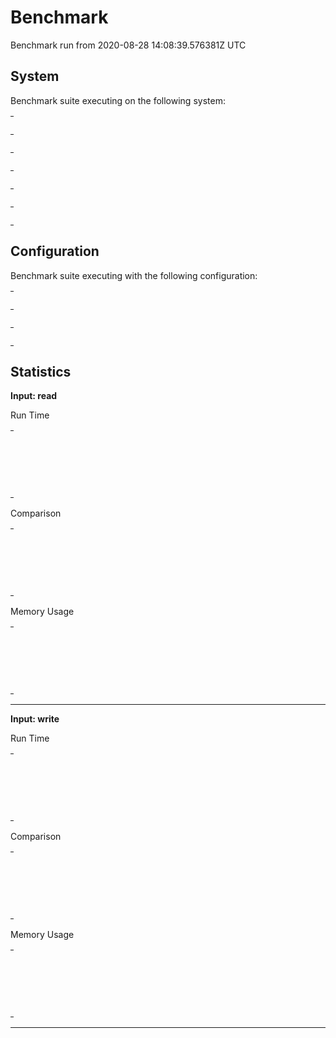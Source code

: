 # Benchmark

Benchmark run from 2020-08-28 14:08:39.576381Z UTC

## System

Benchmark suite executing on the following system:

<table style="width: 1%">
  <tr>
    <th style="width: 1%; white-space: nowrap">Operating System</th>
    <td>Linux</td>
  </tr><tr>
    <th style="white-space: nowrap">CPU Information</th>
    <td style="white-space: nowrap">Intel(R) Core(TM) i7-8565U CPU @ 1.80GHz</td>
  </tr><tr>
    <th style="white-space: nowrap">Number of Available Cores</th>
    <td style="white-space: nowrap">8</td>
  </tr><tr>
    <th style="white-space: nowrap">Available Memory</th>
    <td style="white-space: nowrap">31.31 GB</td>
  </tr><tr>
    <th style="white-space: nowrap">Elixir Version</th>
    <td style="white-space: nowrap">1.10.4</td>
  </tr><tr>
    <th style="white-space: nowrap">Erlang Version</th>
    <td style="white-space: nowrap">22.3</td>
  </tr>
</table>

## Configuration

Benchmark suite executing with the following configuration:

<table style="width: 1%">
  <tr>
    <th style="width: 1%">:time</th>
    <td style="white-space: nowrap">30 s</td>
  </tr><tr>
    <th>:parallel</th>
    <td style="white-space: nowrap">1</td>
  </tr><tr>
    <th>:warmup</th>
    <td style="white-space: nowrap">2 s</td>
  </tr>
</table>

## Statistics


__Input: read__

Run Time
<table style="width: 1%">
  <tr>
    <th>Name</th>
    <th style="text-align: right">IPS</th>
    <th style="text-align: right">Average</th>
    <th style="text-align: right">Devitation</th>
    <th style="text-align: right">Median</th>
    <th style="text-align: right">99th&nbsp;%</th>
  </tr>
  <tr>
    <td style="white-space: nowrap">ditto</td>
    <td style="white-space: nowrap; text-align: right">6.41 K</td>
    <td style="white-space: nowrap; text-align: right">156.11 μs</td>
    <td style="white-space: nowrap; text-align: right">±17.53%</td>
    <td style="white-space: nowrap; text-align: right">155.51 μs</td>
    <td style="white-space: nowrap; text-align: right">216.96 μs</td>
  </tr>
  <tr>
    <td style="white-space: nowrap">memoize</td>
    <td style="white-space: nowrap; text-align: right">5.74 K</td>
    <td style="white-space: nowrap; text-align: right">174.10 μs</td>
    <td style="white-space: nowrap; text-align: right">±14.57%</td>
    <td style="white-space: nowrap; text-align: right">173.56 μs</td>
    <td style="white-space: nowrap; text-align: right">241.08 μs</td>
  </tr>
  <tr>
    <td style="white-space: nowrap">cachex</td>
    <td style="white-space: nowrap; text-align: right">1.29 K</td>
    <td style="white-space: nowrap; text-align: right">774.01 μs</td>
    <td style="white-space: nowrap; text-align: right">±10.99%</td>
    <td style="white-space: nowrap; text-align: right">798.01 μs</td>
    <td style="white-space: nowrap; text-align: right">916.21 μs</td>
  </tr>
</table>
Comparison
<table style="width: 1%">
  <tr>
    <th>Name</th>
    <th style="text-align: right">IPS</th>
    <th style="text-align: right">Slower</th>
  <tr>
    <td style="white-space: nowrap">ditto</td>
    <td style="white-space: nowrap;text-align: right">6.41 K</td>
    <td>&nbsp;</td>
  </tr>
  <tr>
    <td style="white-space: nowrap">memoize</td>
    <td style="white-space: nowrap; text-align: right">5.74 K</td>
    <td style="white-space: nowrap; text-align: right">1.12x</td>
  </tr>
  <tr>
    <td style="white-space: nowrap">cachex</td>
    <td style="white-space: nowrap; text-align: right">1.29 K</td>
    <td style="white-space: nowrap; text-align: right">4.96x</td>
  </tr>
</table>
Memory Usage
<table style="width: 1%">
  <tr>
    <th>Name</th>
    <th style="text-align: right">Memory</th>
      <th style="text-align: right">Factor</th>
  </tr>
  <tr>
    <td style="white-space: nowrap">ditto</td>
    <td style="white-space: nowrap">272 B</td>
      <td>&nbsp;</td>
  </tr>
  <tr>
    <td style="white-space: nowrap">memoize</td>
    <td style="white-space: nowrap">272 B</td>
    <td>1.0x</td>
  </tr>
  <tr>
    <td style="white-space: nowrap">cachex</td>
    <td style="white-space: nowrap">272 B</td>
    <td>1.0x</td>
  </tr>
</table>
<hr/>

__Input: write__

Run Time
<table style="width: 1%">
  <tr>
    <th>Name</th>
    <th style="text-align: right">IPS</th>
    <th style="text-align: right">Average</th>
    <th style="text-align: right">Devitation</th>
    <th style="text-align: right">Median</th>
    <th style="text-align: right">99th&nbsp;%</th>
  </tr>
  <tr>
    <td style="white-space: nowrap">memoize</td>
    <td style="white-space: nowrap; text-align: right">19.63 K</td>
    <td style="white-space: nowrap; text-align: right">50.94 μs</td>
    <td style="white-space: nowrap; text-align: right">±50.48%</td>
    <td style="white-space: nowrap; text-align: right">51.67 μs</td>
    <td style="white-space: nowrap; text-align: right">100.41 μs</td>
  </tr>
  <tr>
    <td style="white-space: nowrap">ditto</td>
    <td style="white-space: nowrap; text-align: right">19.56 K</td>
    <td style="white-space: nowrap; text-align: right">51.12 μs</td>
    <td style="white-space: nowrap; text-align: right">±51.17%</td>
    <td style="white-space: nowrap; text-align: right">51.85 μs</td>
    <td style="white-space: nowrap; text-align: right">98.68 μs</td>
  </tr>
  <tr>
    <td style="white-space: nowrap">cachex</td>
    <td style="white-space: nowrap; text-align: right">15.27 K</td>
    <td style="white-space: nowrap; text-align: right">65.47 μs</td>
    <td style="white-space: nowrap; text-align: right">±594.08%</td>
    <td style="white-space: nowrap; text-align: right">63.45 μs</td>
    <td style="white-space: nowrap; text-align: right">138.53 μs</td>
  </tr>
</table>
Comparison
<table style="width: 1%">
  <tr>
    <th>Name</th>
    <th style="text-align: right">IPS</th>
    <th style="text-align: right">Slower</th>
  <tr>
    <td style="white-space: nowrap">memoize</td>
    <td style="white-space: nowrap;text-align: right">19.63 K</td>
    <td>&nbsp;</td>
  </tr>
  <tr>
    <td style="white-space: nowrap">ditto</td>
    <td style="white-space: nowrap; text-align: right">19.56 K</td>
    <td style="white-space: nowrap; text-align: right">1.0x</td>
  </tr>
  <tr>
    <td style="white-space: nowrap">cachex</td>
    <td style="white-space: nowrap; text-align: right">15.27 K</td>
    <td style="white-space: nowrap; text-align: right">1.29x</td>
  </tr>
</table>
Memory Usage
<table style="width: 1%">
  <tr>
    <th>Name</th>
    <th style="text-align: right">Memory</th>
      <th style="text-align: right">Factor</th>
  </tr>
  <tr>
    <td style="white-space: nowrap">memoize</td>
    <td style="white-space: nowrap">272 B</td>
      <td>&nbsp;</td>
  </tr>
  <tr>
    <td style="white-space: nowrap">ditto</td>
    <td style="white-space: nowrap">272 B</td>
    <td>1.0x</td>
  </tr>
  <tr>
    <td style="white-space: nowrap">cachex</td>
    <td style="white-space: nowrap">272 B</td>
    <td>1.0x</td>
  </tr>
</table>
<hr/>
